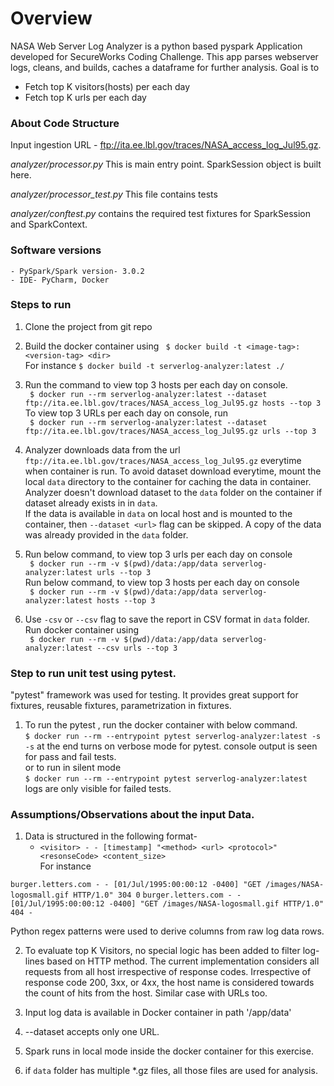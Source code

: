 # Overview

NASA Web Server Log Analyzer is a python based pyspark Application developed for SecureWorks Coding Challenge. This app
parses webserver logs, cleans, and builds, caches a dataframe for further analysis. Goal is to

- Fetch top K visitors(hosts) per each day
- Fetch top K urls per each day

### About Code Structure

Input ingestion URL - ftp://ita.ee.lbl.gov/traces/NASA_access_log_Jul95.gz. 

*analyzer/processor.py* This is main entry point. SparkSession object is built here.

*analyzer/processor_test.py* This file contains tests

*analyzer/conftest.py* contains the required test fixtures for SparkSession and SparkContext.

### Software versions

	- PySpark/Spark version- 3.0.2
	- IDE- PyCharm, Docker

### Steps to run

1. Clone the project from git repo

2. Build the docker container using  ``` $ docker build -t <image-tag>:<version-tag> <dir>```
   <br/> For instance ``` $ docker build -t serverlog-analyzer:latest ./ ```

3. Run the command to view top 3 hosts per each day on
   console. <br/> ``` $ docker run --rm serverlog-analyzer:latest --dataset ftp://ita.ee.lbl.gov/traces/NASA_access_log_Jul95.gz hosts --top 3```  <br/>
   To view top 3 URLs per each day on console,
   run  <br/> ``` $ docker run --rm serverlog-analyzer:latest --dataset ftp://ita.ee.lbl.gov/traces/NASA_access_log_Jul95.gz urls --top 3```

4. Analyzer downloads data from the url ``` ftp://ita.ee.lbl.gov/traces/NASA_access_log_Jul95.gz``` everytime when
   container is run. To avoid dataset download everytime, mount the local ```data``` directory to the container for
   caching the data in container. Analyzer doesn't download dataset to the ```data``` folder on the container if dataset
   already exists in in ```data```. <br/> If the data is available in ```data``` on local host and is mounted to the
   container, then ```--dataset <url>``` flag can be skipped. A copy of the data was already provided in the ```data```
   folder.

5. Run below command, to view top 3 urls per each day on console <br/>
   ``` $ docker run --rm -v $(pwd)/data:/app/data serverlog-analyzer:latest urls --top 3``` <br/>  Run below command, to
   view top 3 hosts per each day on
   console <br/> ``` $ docker run --rm -v $(pwd)/data:/app/data serverlog-analyzer:latest hosts --top 3```

6. Use ```-csv``` or ```--csv``` flag to save the report in CSV format in ```data``` folder. Run docker container
   using <br/> ``` $ docker run --rm -v $(pwd)/data:/app/data serverlog-analyzer:latest --csv urls --top 3```

### Step to run unit test using pytest.

"pytest" framework was used for testing. It provides great support for fixtures, reusable fixtures, parametrization in
fixtures.

1. To run the pytest , run the docker container with below command.
   <br/> ```$ docker run --rm --entrypoint pytest serverlog-analyzer:latest -s ``` <br/> ```-s``` at the end turns on
   verbose mode for pytest. console output is seen for pass and fail tests.
   <br/> or to run in silent mode <br/> ```$ docker run --rm --entrypoint pytest serverlog-analyzer:latest``` <br/> logs
   are only visible for failed tests.

### Assumptions/Observations about the input Data.

1. Data is structured in the following format-
    * `<visitor> - - [timestamp] "<method> <url> <protocol>" <resonseCode> <content_size>`
      <br/> For instance

```burger.letters.com - - [01/Jul/1995:00:00:12 -0400] "GET /images/NASA-logosmall.gif HTTP/1.0" 304 0```
```burger.letters.com - - [01/Jul/1995:00:00:12 -0400] "GET /images/NASA-logosmall.gif HTTP/1.0" 404 -```

Python regex patterns were used to derive columns from raw log data rows.

2. To evaluate top K Visitors, no special logic has been added to filter log-lines based on HTTP method. The current
   implementation considers all requests from all host irrespective of response codes. Irrespective of response code
   200, 3xx, or 4xx, the host name is considered towards the count of hits from the host. Similar case with URLs too.

3. Input log data is available in Docker container in path '/app/data'
4. --dataset accepts only one URL.
5. Spark runs in local mode inside the docker container for this exercise.

6. if ```data``` folder has multiple *.gz files, all those files are used for analysis. 
